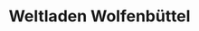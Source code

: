 ---
title: "Weltladen Wolfenbüttel"
url: /wolfenbuettel/weltladen-wolfenbuettel/
shop: Supermarkt
---